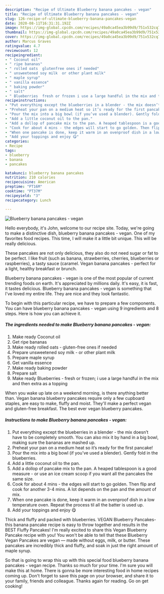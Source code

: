 ```yaml
---
description: "Recipe of Ultimate Blueberry banana pancakes - vegan"
title: "Recipe of Ultimate Blueberry banana pancakes - vegan"
slug: 126-recipe-of-ultimate-blueberry-banana-pancakes-vegan
date: 2020-08-11T16:31:31.192Z
image: https://img-global.cpcdn.com/recipes/49a0ca45ea3b99d9/751x532cq70/blueberry-banana-pancakes-vegan-recipe-main-photo.jpg
thumbnail: https://img-global.cpcdn.com/recipes/49a0ca45ea3b99d9/751x532cq70/blueberry-banana-pancakes-vegan-recipe-main-photo.jpg
cover: https://img-global.cpcdn.com/recipes/49a0ca45ea3b99d9/751x532cq70/blueberry-banana-pancakes-vegan-recipe-main-photo.jpg
author: Marcus Graves
ratingvalue: 4.7
reviewcount: 12
recipeingredient:
- " Coconut oil"
- " ripe bananas"
- " rolled oats  glutenfree ones if needed"
- " unsweetened soy milk  or other plant milk"
- " maple syrup"
- " vanilla essence"
- " baking powder"
- " salt"
- " Blueberries  fresh or frozen i use a large handful in the mix and then extra as a topping"
recipeinstructions:
- "Put everything except the blueberries in a blender - the mix doesn’t have to be completely smooth. You can also mix it by hand in a big bowl, making sure the bananas are mashed up."
- "Preheat your pan on a medium heat so it’s ready for the first pancake!"
- "Pour the mix into a big bowl (if you’ve used a blender). Gently fold in the blueberries."
- "Add a little coconut oil to the pan."
- "Add a dollop of pancake mix to the pan. A heaped tablespoon is a good measure - or use an ice cream scoop if you want all the pancakes the same size."
- "Cook for about 4 mins - the edges will start to go golden. Then flip and cook for another 3-4 mins. A lot depends on the pan and the amount of mix."
- "When one pancake is done, keep it warm in an ovenproof dish in a low temperature oven. Repeat the process til all the batter is used up."
- "Add your toppings and enjoy 😋"
categories:
- Recipe
tags:
- blueberry
- banana
- pancakes

katakunci: blueberry banana pancakes 
nutrition: 210 calories
recipecuisine: American
preptime: "PT16M"
cooktime: "PT37M"
recipeyield: "3"
recipecategory: Lunch

---
```



![Blueberry banana pancakes - vegan](https://img-global.cpcdn.com/recipes/49a0ca45ea3b99d9/751x532cq70/blueberry-banana-pancakes-vegan-recipe-main-photo.jpg)

Hello everybody, it's John, welcome to our recipe site. Today, we're going to make a distinctive dish, blueberry banana pancakes - vegan. One of my favorites food recipes. This time, I will make it a little bit unique. This will be really delicious.

These pancakes are not only delicious, they also do not need sugar or fat to be perfect. I like fruit (such as banana, strawberries, cherries, blueberries or raspberries), a tasty sauce (caramel. Vegan banana pancakes - perfect for a light, healthy breakfast or brunch.

Blueberry banana pancakes - vegan is one of the most popular of current trending foods on earth. It's appreciated by millions daily. It's easy, it is fast, it tastes delicious. Blueberry banana pancakes - vegan is something that I've loved my entire life. They are nice and they look fantastic.


To begin with this particular recipe, we have to prepare a few components. You can have blueberry banana pancakes - vegan using 9 ingredients and 8 steps. Here is how you can achieve it.

<!--inarticleads1-->

##### The ingredients needed to make Blueberry banana pancakes - vegan:

1. Make ready  Coconut oil
1. Get  ripe bananas
1. Make ready  rolled oats - gluten-free ones if needed
1. Prepare  unsweetened soy milk - or other plant milk
1. Prepare  maple syrup
1. Get  vanilla essence
1. Make ready  baking powder
1. Prepare  salt
1. Make ready  Blueberries - fresh or frozen; i use a large handful in the mix and then extra as a topping


When you wake up late on a weekend morning, is there anything better than. Vegan banana blueberry pancakes require only a few cupboard staples, are easy to make, fluffy and moist. They&#39;ll make a perfect vegan and gluten-free breakfast. The best ever vegan blueberry pancakes. 

<!--inarticleads2-->

##### Instructions to make Blueberry banana pancakes - vegan:

1. Put everything except the blueberries in a blender - the mix doesn’t have to be completely smooth. You can also mix it by hand in a big bowl, making sure the bananas are mashed up.
1. Preheat your pan on a medium heat so it’s ready for the first pancake!
1. Pour the mix into a big bowl (if you’ve used a blender). Gently fold in the blueberries.
1. Add a little coconut oil to the pan.
1. Add a dollop of pancake mix to the pan. A heaped tablespoon is a good measure - or use an ice cream scoop if you want all the pancakes the same size.
1. Cook for about 4 mins - the edges will start to go golden. Then flip and cook for another 3-4 mins. A lot depends on the pan and the amount of mix.
1. When one pancake is done, keep it warm in an ovenproof dish in a low temperature oven. Repeat the process til all the batter is used up.
1. Add your toppings and enjoy 😋


Thick and fluffy and packed with blueberries. VEGAN Blueberry Pancakes- this banana pancake recipe is easy to throw together and results in the BEST Fluffy Pancakes! I&#39;m really excited to share this Vegan Blueberry Pancake recipe with you! You won&#39;t be able to tell that these Blueberry Vegan Pancakes are vegan — made without eggs, milk, or butter. These pancakes are incredibly thick and fluffy, and soak in just the right amount of maple syrup. 

So that is going to wrap this up with this special food blueberry banana pancakes - vegan recipe. Thanks so much for your time. I'm sure you will make this at home. There is gonna be more interesting food in home recipes coming up. Don't forget to save this page on your browser, and share it to your family, friends and colleague. Thanks again for reading. Go on get cooking!
